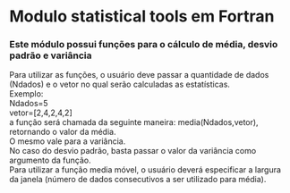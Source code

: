 # Modulo statistical tools em Fortran 
### Este módulo possui funções para o cálculo de média, desvio padrão e variância    
Para utilizar as funções, o usuário deve passar a quantidade de dados (Ndados) e o vetor no qual serão calculadas as estatísticas.    
Exemplo:    
Ndados=5    
vetor=[2,4,2,4,2]    
a função será chamada da seguinte maneira: media(Ndados,vetor), retornando o valor da média.    
O mesmo vale para a variância.    
No caso do desvio padrão, basta passar o valor da variância como argumento da função.    
Para utilizar a função media móvel, o usuário deverá especificar a largura da janela (número de dados consecutivos a ser utilizado para média).    
